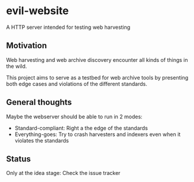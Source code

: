 # evil-website
A HTTP server intended for testing web harvesting

## Motivation
Web harvesting and web archive discovery encounter all kinds of things in the wild.

This project aims to serve as a testbed for web archive tools by presenting both edge cases and violations of the different standards.

## General thoughts
Maybe the webserver should be able to run in 2 modes:

* Standard-compliant: Right a the edge of the standards
* Everything-goes: Try to crash harvesters and indexers even when it violates the standards

## Status
Only at the idea stage: Check the issue tracker
